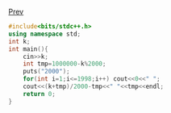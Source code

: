 [Prev](https://coderbreakplus.github.io/mycode/CodeForces/)

```cpp 
#include<bits/stdc++.h>
using namespace std;
int k;
int main(){
    cin>>k;
	int tmp=1000000-k%2000;
    puts("2000");
    for(int i=1;i<=1998;i++) cout<<0<<" ";
    cout<<(k+tmp)/2000-tmp<<" "<<tmp<<endl;
    return 0;
}
```
